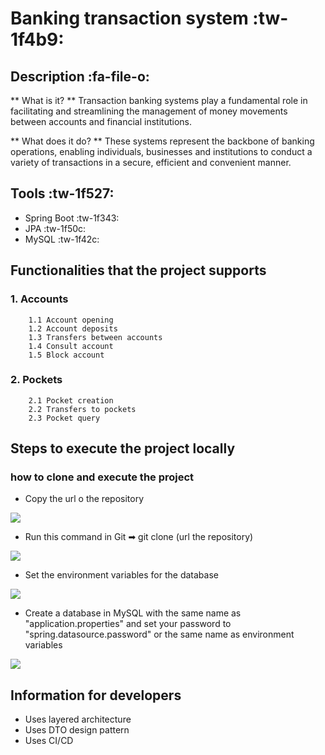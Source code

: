 # Banking transaction system :tw-1f4b9:

## Description :fa-file-o:

** What is it? **
Transaction banking systems play a fundamental role in facilitating and streamlining the management of money movements between accounts and financial institutions.

** What does it do? **
These systems represent the backbone of banking operations, enabling individuals, businesses and institutions to conduct a variety of transactions in a secure, efficient and convenient manner.

## Tools :tw-1f527:

- Spring Boot :tw-1f343:
- JPA :tw-1f50c:
- MySQL :tw-1f42c:

## Functionalities that the project supports

### 1.  Accounts
		1.1 Account opening
		1.2 Account deposits
		1.3 Transfers between accounts
		1.4 Consult account
		1.5 Block account


### 2. Pockets
		2.1 Pocket creation
		2.2 Transfers to pockets
		2.3 Pocket query

## Steps to execute the project locally

### how to clone and execute the project

- Copy the url o the repository

![](https://blogs.sap.com/wp-content/uploads/2019/07/2019-07-12_11-18-03.jpg)

- Run this command in Git ➡ git clone (url the repository)

![](https://media.geeksforgeeks.org/wp-content/uploads/20190429235125/git-clone.png)

- Set the environment variables for the database

![](https://i.stack.imgur.com/sbbjc.png)

- Create a database in MySQL with the same name as 
  "application.properties" and set your password to 
  "spring.datasource.password" or the same name as environment variables 

![](https://gustavopeiretti.com/properties-file-spring-boot/spring-boot-property-file-example.png)

## Information for developers

- Uses layered architecture
- Uses DTO design pattern
- Uses CI/CD